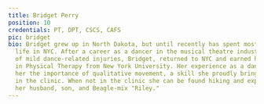 ```yaml
---
title: Bridget Perry
position: 10
credentials: PT, DPT, CSCS, CAFS
pic: bridget
bio: Bridget grew up in North Dakota, but until recently has spent most of her adult
  life in NYC. After a career as a dancer in the musical theatre industry and a plethora
  of mild dance-related injuries, Bridget, returned to NYC and earned her Doctorate
  in Physical Therapy from New York University. Her experience as a dancer has taught
  her the importance of qualitative movement, a skill she proudly brings to her clients
  in the clinic. When not in the clinic she can be found hiking and exploring CA with
  her husband, son, and Beagle-mix "Riley."
---
```

